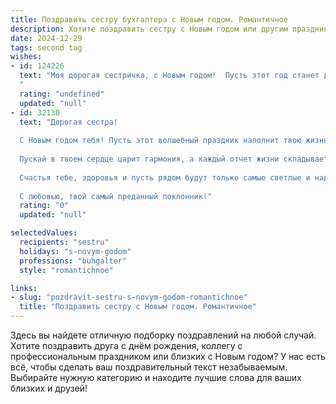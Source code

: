```yaml
---
title: Поздравить сестру бухгалтера с Новым годом. Романтичное
description: Хотите поздравить сестру с Новым годом или другим праздником? Наш ИИ создаст незабываемое поздравление, а вы обязательно выделитесь среди других.  
date: 2024-12-29
tags: second tag
wishes:
- id: 124226
  text: "Моя дорогая сестричка, с Новым годом!  Пусть этот год станет для тебя настоящей сказкой, наполненной счастьем, любовью и, конечно же, финансовым благополучием – ведь ты, наш замечательный бухгалтер, умеешь создавать чудеса порядка и стабильности не только в цифрах, но и в жизни.  Пусть все твои мечты исполнятся, а сердце наполнится радостью и нежностью.  Целую тебя крепко и желаю самого волшебного Нового года!
  "
  rating: "undefined"
  updated: "null"
- id: 32130
  text: "Дорогая сестра!
  
  С Новым годом тебя! Пусть этот волшебный праздник наполнит твою жизнь невероятными моментами счастья и тепла. Желаю, чтобы каждый день нового года был, как справка из бухгалтерии — точным, радостным и полным великолепных сюрпризов.
  
  Пускай в твоем сердце царит гармония, а каждый отчет жизни складывается в идеальный баланс. Пусть сбудутся все мечты, как числа, соединенные в красивую формулу любви и успеха.
  
  Счастья тебе, здоровья и пусть рядом будут только самые светлые и надежные люди.
  
  С любовью, твой самый преданный поклонник!"
  rating: "0"
  updated: "null"

selectedValues:
  recipients: "sestru"
  holidays: "s-novym-godom"
  professions: "buhgalter"
  style: "romantichnoe"

links:
- slug: "pozdravit-sestru-s-novym-godom-romantichnoe"
  title: "Поздравить сестру с Новым годом. Романтичное"
---
```


Здесь вы найдете отличную подборку поздравлений на любой случай. 
Хотите поздравить друга с днём рождения, коллегу с профессиональным праздником или близких с Новым годом? У нас есть всё, чтобы сделать ваш поздравительный текст незабываемым. Выбирайте нужную категорию и находите лучшие слова для ваших близких и друзей!
